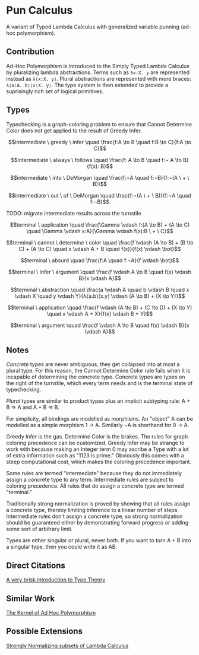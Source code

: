# Pun Calculus
A variant of Typed Lambda Calculus with generalized variable punning (ad-hoc polymorphism).

## Contribution

Ad-Hoc Polymorphism is introduced to the Simply Typed Lambda Calculus by pluralizing lambda abstractions.
Terms such as `λx:X. y` are represented instead as `λ⟨x:X. y⟩`.
Plural abstractions are represented with more braces: `λ⟨a:A. b⟩⟨x:X. y⟩`.
The type system is then extended to provide a suprisingly rich set of logical primitives.

## Types

Typechecking is a graph-coloring problem to ensure that Cannot Determine Color does not get applied to the result of Greedy Infer.

$$intermediate \ greedy \ infer \quad \frac{f:A \to B \quad f:B \to C}{f:A \to C}$$

$$intermediate \ always \ follows \quad \frac{f: A \to B \quad f:¬ A \to B}{f(x): B}$$

$$intermediate \ into \ DeMorgan \quad \frac{f:¬A \quad f:¬B}{f:¬(A \ + \ B)}$$

$$intermediate \ out \ of \ DeMorgan \quad \frac{f:¬(A \ + \ B)}{f:¬A \quad f:¬B}$$

TODO: migrate intermediate results across the turnstile

$$terminal \ application \quad \frac{\Gamma \vdash f:(A \to B) + (A \to C) \quad \Gamma \vdash x:A}{\Gamma \vdash f(x):B \ + \ C}$$

$$terminal \ cannot \ determine \ color \quad \frac{f \vdash (A \to B) + (B \to C) + (A \to C) \quad x \vdash A + B \quad f(x)}{f(x) \vdash \bot}$$

$$terminal \ absurd \quad \frac{f:A \quad f:¬A}{f \vdash \bot}$$

$$terminal \ infer \ argument \quad \frac{f \vdash A \to B \quad f(x) \vdash B}{x \vdash A}$$

$$terminal \ abstraction \quad \frac{a \vdash A \quad b \vdash B \quad x \vdash X \quad y \vdash Y}{λ⟨a.b⟩⟨x.y⟩ \vdash (A \to B) + (X \to Y)}$$

$$terminal \ application \quad \frac{f \vdash (A \to B) + (C \to D) + (X \to Y) \quad x \vdash A + X}{f(x) \vdash B + Y}$$

$$terminal \ argument \quad \frac{f \vdash A \to B \quad f(x) \vdash B}{x \vdash A}$$

## Notes

_Concrete_ types are never ambiguous, they get collapsed into at most a plural type.
For this reason, the Cannot Determine Color rule fails when it is incapable of determining the concrete type.
Concrete types are types on the right of the turnstile, which every term needs and is the terminal state of typechecking.

_Plural_ types are similar to product types plus an implicit subtyping rule: A + B ⇒ A and A + B ⇒ B.

For simplicity, all bindings are modelled as morphisms.
An "object" A can be modelled as a simple morphism 1 → A.
Similarly ¬A is shorthand for 0 → A.

Greedy Infer is the gas. Determine Color is the brakes.
The rules for graph coloring precedence can be customized.
Greedy Infer may be strange to work with because making an Integer term 0 may ascribe a Type with a lot of extra information such as "1123 is prime."
Obviously this comes with a steep computational cost, which makes the coloring precedence important.

Some rules are termed "intermediate" because they do not immediately assign a concrete type to any term.
Intermediate rules are subject to coloring precedence.
All rules that do assign a concrete type are termed "terminal."

Traditionally strong normalization is proved by showing that all rules assign a concrete type,
thereby limiting inference to a linear number of steps.
Intermediate rules don't assign a concrete type, so strong normalization should be guaranteed
either by demonstrating forward progress or adding some sort of arbitrary limit.

Types are either singular or plural, never both.
If you want to turn A + B into a singular type, then you could write it as AB.

## Direct Citations

[A very brisk introduction to Type Theory](https://ncatlab.org/nlab/show/type+theory)

## Similar Work

[The Kernel of Ad Hoc Polymorphism](https://dspace.mit.edu/bitstream/handle/1721.1/106072/965197677-MIT.pdf)

## Possible Extensions

[Strongly Normalizing subsets of Lambda Calculus](https://cstheory.stackexchange.com/questions/20364/how-to-make-the-lambda-calculus-strong-normalizing-without-a-type-system)
